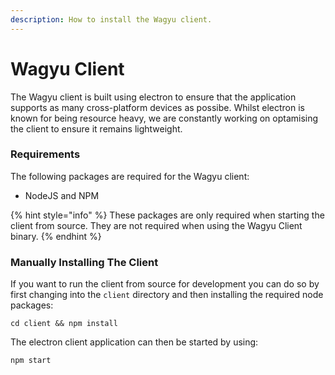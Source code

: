 ```yaml
---
description: How to install the Wagyu client.
---
```


# Wagyu Client

The Wagyu client is built using electron to ensure that the application supports as many cross-platform devices as possibe. Whilst electron is known for being resource heavy, we are constantly working on optamising the client to ensure it remains lightweight.

### Requirements

The following packages are required for the Wagyu client:

* NodeJS and NPM

{% hint style="info" %}
These packages are only required when starting the client from source. They are not required when using the Wagyu Client binary.
{% endhint %}

### Manually Installing The Client

If you want to run the client from source for development you can do so by first changing into the `client` directory and then installing the required node packages:

```shell
cd client && npm install
```

The electron client application can then be started by using:

```shell
npm start
```
